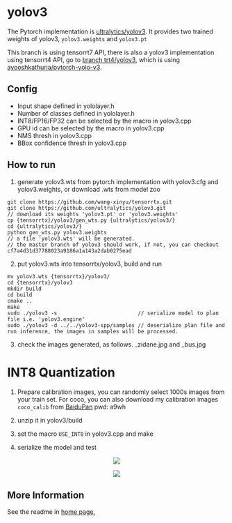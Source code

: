 # yolov3

The Pytorch implementation is [ultralytics/yolov3](https://github.com/ultralytics/yolov3). It provides two trained weights of yolov3, `yolov3.weights` and `yolov3.pt`

This branch is using tensorrt7 API, there is also a yolov3 implementation using tensorrt4 API, go to [branch trt4/yolov3](https://github.com/wang-xinyu/tensorrtx/tree/trt4/yolov3), which is using [ayooshkathuria/pytorch-yolo-v3](https://github.com/ayooshkathuria/pytorch-yolo-v3).

## Config

- Input shape defined in yololayer.h
- Number of classes defined in yololayer.h
- INT8/FP16/FP32 can be selected by the macro in yolov3.cpp
- GPU id can be selected by the macro in yolov3.cpp
- NMS thresh in yolov3.cpp
- BBox confidence thresh in yolov3.cpp

## How to run

1. generate yolov3.wts from pytorch implementation with yolov3.cfg and yolov3.weights, or download .wts from model zoo

```
git clone https://github.com/wang-xinyu/tensorrtx.git
git clone https://github.com/ultralytics/yolov3.git
// download its weights 'yolov3.pt' or 'yolov3.weights'
cp {tensorrtx}/yolov3/gen_wts.py {ultralytics/yolov3/}
cd {ultralytics/yolov3/}
python gen_wts.py yolov3.weights
// a file 'yolov3.wts' will be generated.
// the master branch of yolov3 should work, if not, you can checkout cf7a4d31d37788023a9186a1a143a2dab0275ead
```

2. put yolov3.wts into tensorrtx/yolov3, build and run

```
mv yolov3.wts {tensorrtx}/yolov3/
cd {tensorrtx}/yolov3
mkdir build
cd build
cmake ..
make
sudo ./yolov3 -s                          // serialize model to plan file i.e. 'yolov3.engine'
sudo ./yolov3 -d ../../yolov3-spp/samples // deserialize plan file and run inference, the images in samples will be processed.
```

3. check the images generated, as follows. _zidane.jpg and _bus.jpg

# INT8 Quantization

1. Prepare calibration images, you can randomly select 1000s images from your train set. For coco, you can also download my calibration images `coco_calib` from [BaiduPan](https://pan.baidu.com/s/1GOm_-JobpyLMAqZWCDUhKg) pwd: a9wh

2. unzip it in yolov3/build

3. set the macro `USE_INT8` in yolov3.cpp and make

4. serialize the model and test

<p align="center">
<img src="https://user-images.githubusercontent.com/15235574/78247927-4d9fac00-751e-11ea-8b1b-704a0aeb3fcf.jpg">
</p>

<p align="center">
<img src="https://user-images.githubusercontent.com/15235574/78247970-60b27c00-751e-11ea-88df-41473fed4823.jpg">
</p>

## More Information

See the readme in [home page.](https://github.com/wang-xinyu/tensorrtx)

